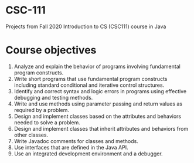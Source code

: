 # CSC-111
Projects from Fall 2020 Introduction to CS (CSC111) course in Java

# Course objectives
1. Analyze and explain the behavior of programs involving fundamental program constructs.
2. Write short programs that use fundamental program constructs including standard conditional and iterative control structures.
3. Identify and correct syntax and logic errors in programs using effective debugging and testing methods.
4. Write and use methods using parameter passing and return values as required by a problem.
5. Design and implement classes based on the attributes and behaviors needed to solve a problem.
6. Design and implement classes that inherit attributes and behaviors from other classes.
7. Write Javadoc comments for classes and methods.
8. Use interfaces that are defined in the Java API.
9. Use an integrated development environment and a debugger.
